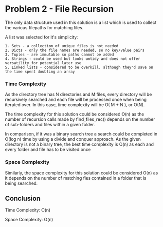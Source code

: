 # Problem 2 - File Recursion

The only data structure used in this solution is a list which is used to collect the various filepaths for matching 
files.

A list was selected for it's simplicity:

    1. Sets - a collection of unique files is not needed
    2. Dicts - only the file names are needed, so no key/value pairs
    3. Tuples - are immutable so paths cannot be added
    4. Strings - could be used but looks untidy and does not offer versatility for potential later use
    5. Linked lists - considered to be overkill, although they'd save on the time spent doubling an array

### Time Complexity

As the directory tree has N directories and M files, every directory will be recursively searched and each file will be 
processed once when being iterated over. In this case, time complexity will be O( M + N ), or O(N).

The time complexity for this solution could be considered O(n) as the number of recursion calls made by find_files_rec()
depends on the number of sub-folders and files within a given folder.

In comparison, if it was a binary search tree a search could be completed in O(log n) time by using a divide and conquer
approach. As the given directory is not a binary tree, the best time complexity is O(n) as each and every folder and 
file has to be visited once

### Space Complexity

Similarly, the space complexity for this solution could be considered O(n) as it depends on the number of matching fies 
contained in a folder that is being searched.

## Conclusion

Time Complexity: O(n)

Space Complexity: O(n)